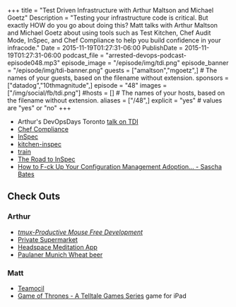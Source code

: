 +++
title = "Test Driven Infrastructure with Arthur Maltson and Michael Goetz"
Description = "Testing your infrastructure code is critical. But exactly HOW do you go about doing this? Matt talks with Arthur Maltson and Michael Goetz about using tools such as Test Kitchen, Chef Audit Mode, InSpec, and Chef Compliance to help you build confidence in your infracode."
Date = 2015-11-19T01:27:31-06:00
PublishDate = 2015-11-19T01:27:31-06:00
podcast_file = "arrested-devops-podcast-episode048.mp3"
episode_image = "/episode/img/tdi.png"
episode_banner = "/episode/img/tdi-banner.png"
guests = ["amaltson","mgoetz",] # The names of your guests, based on the filename without extension.
sponsors = ["datadog","10thmagnitude",]
episode = "48"
images = ["/img/social/fb/tdi.png"]
#hosts = [] # The names of your hosts, based on the filename without extension.
aliases = ["/48",]
explicit = "yes" # values are "yes" or "no"
+++
- Arthur's DevOpsDays Toronto [talk on TDI](https://youtu.be/IEQUfo0eUiI?t=248)
- [Chef Compliance](https://www.chef.io/solutions/audit-compliance/)
- [InSpec](https://chef.io/inspec)
- [kitchen-inspec](https://github.com/chef/kitchen-inspec)
- [train](https://github.com/chef/train)
- [The Road to InSpec](https://www.chef.io/blog/2015/11/04/the-road-to-inspec/)
- [How to F-ck Up Your Configuration Management Adoption... - Sascha Bates](https://www.youtube.com/watch?v=pHmU0aNkENc)

## Check Outs

### Arthur
- [*tmux-Productive Mouse Free Development*](https://pragprog.com/book/bhtmux/tmux)
- [Private Supermarket](https://github.com/chef/omnibus-supermarket)
- [Headspace Meditation App](https://www.headspace.com/)
- [Paulaner Munich Wheat beer](http://www.paulaner.com/en)

### Matt
- [Teamocil](https://github.com/remiprev/teamocil)
- [Game of Thrones - A Telltale Games Series](https://www.telltalegames.com/gameofthrones/) game for iPad
